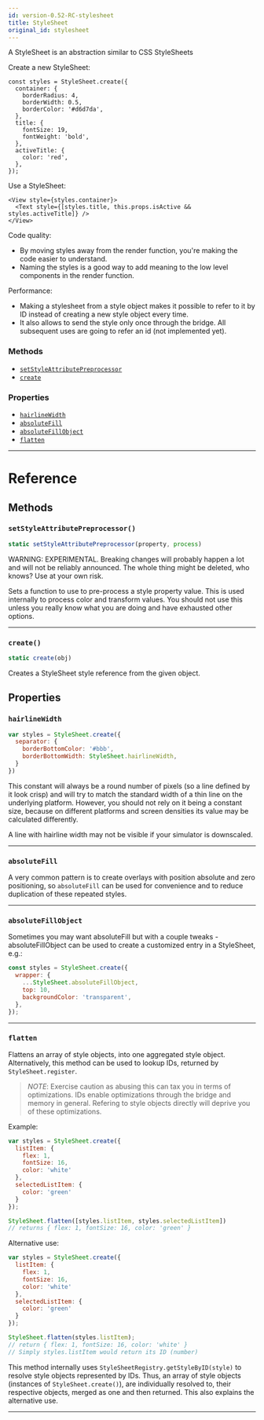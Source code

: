 ```yaml
---
id: version-0.52-RC-stylesheet
title: StyleSheet
original_id: stylesheet
---
```


A StyleSheet is an abstraction similar to CSS StyleSheets

Create a new StyleSheet:

```
const styles = StyleSheet.create({
  container: {
    borderRadius: 4,
    borderWidth: 0.5,
    borderColor: '#d6d7da',
  },
  title: {
    fontSize: 19,
    fontWeight: 'bold',
  },
  activeTitle: {
    color: 'red',
  },
});
```

Use a StyleSheet:

```
<View style={styles.container}>
  <Text style={[styles.title, this.props.isActive && styles.activeTitle]} />
</View>
```

Code quality:

* By moving styles away from the render function, you're making the code easier to understand.
* Naming the styles is a good way to add meaning to the low level components in the render function.

Performance:

* Making a stylesheet from a style object makes it possible to refer to it by ID instead of creating a new style object every time.
* It also allows to send the style only once through the bridge. All subsequent uses are going to refer an id (not implemented yet).

### Methods

* [`setStyleAttributePreprocessor`](stylesheet.md#setstyleattributepreprocessor)
* [`create`](stylesheet.md#create)

### Properties

* [`hairlineWidth`](stylesheet.md#hairlinewidth)
* [`absoluteFill`](stylesheet.md#absolutefill)
* [`absoluteFillObject`](stylesheet.md#absolutefillobject)
* [`flatten`](stylesheet.md#flatten)

---

# Reference

## Methods

### `setStyleAttributePreprocessor()`

```javascript
static setStyleAttributePreprocessor(property, process)
```

WARNING: EXPERIMENTAL. Breaking changes will probably happen a lot and will not be reliably announced. The whole thing might be deleted, who knows? Use at your own risk.

Sets a function to use to pre-process a style property value. This is used internally to process color and transform values. You should not use this unless you really know what you are doing and have exhausted other options.

---

### `create()`

```javascript
static create(obj)
```

Creates a StyleSheet style reference from the given object.

## Properties

### `hairlineWidth`

```javascript
var styles = StyleSheet.create({
  separator: {
    borderBottomColor: '#bbb',
    borderBottomWidth: StyleSheet.hairlineWidth,
  }
})
```

This constant will always be a round number of pixels (so a line defined by it look crisp) and will try to match the standard width of a thin line on the underlying platform. However, you should not rely on it being a constant size, because on different platforms and screen densities its value may be calculated differently.

A line with hairline width may not be visible if your simulator is downscaled.

---
### `absoluteFill`

A very common pattern is to create overlays with position absolute and zero positioning, so `absoluteFill` can be used for convenience and to reduce duplication of these repeated styles.

---
### `absoluteFillObject`

Sometimes you may want absoluteFill but with a couple tweaks - absoluteFillObject can be used to create a customized entry in a StyleSheet, e.g.:

```javascript
const styles = StyleSheet.create({
  wrapper: {
    ...StyleSheet.absoluteFillObject,
    top: 10,
    backgroundColor: 'transparent',
  },
});
```

---
### `flatten`

Flattens an array of style objects, into one aggregated style object. Alternatively, this method can be used to lookup IDs, returned by `StyleSheet.register`.

> *NOTE*: Exercise caution as abusing this can tax you in terms of optimizations.
IDs enable optimizations through the bridge and memory in general. Refering to style objects directly will deprive you of these optimizations.

Example:

```javascript
var styles = StyleSheet.create({
  listItem: {
    flex: 1,
    fontSize: 16,
    color: 'white'
  },
  selectedListItem: {
    color: 'green'
  }
});

StyleSheet.flatten([styles.listItem, styles.selectedListItem])
// returns { flex: 1, fontSize: 16, color: 'green' }
```

Alternative use:

```javascript
var styles = StyleSheet.create({
  listItem: {
    flex: 1,
    fontSize: 16,
    color: 'white'
  },
  selectedListItem: {
    color: 'green'
  }
});

StyleSheet.flatten(styles.listItem);
// return { flex: 1, fontSize: 16, color: 'white' }
// Simply styles.listItem would return its ID (number)
```

This method internally uses `StyleSheetRegistry.getStyleByID(style)` to resolve style objects represented by IDs. Thus, an array of style objects (instances of `StyleSheet.create()`), are individually resolved to, their respective objects, merged as one and then returned. This also explains the alternative use.

---
